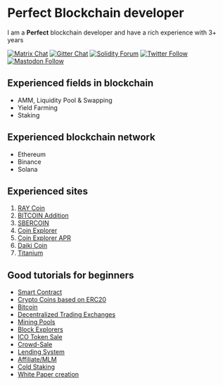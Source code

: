 # Perfect Blockchain developer

I am a **Perfect** blockchain developer and have a rich experience with 3+ years

[![Matrix Chat](https://img.shields.io/badge/Matrix%20-chat-brightgreen?style=plastic&logo=matrix)](https://matrix.to/#/#ethereum_solidity:gitter.im)
[![Gitter Chat](https://img.shields.io/badge/Gitter%20-chat-brightgreen?style=plastic&logo=gitter)](https://gitter.im/ethereum/solidity)
[![Solidity Forum](https://img.shields.io/badge/Solidity_Forum%20-discuss-brightgreen?style=plastic&logo=discourse)](https://forum.soliditylang.org/)
[![Twitter Follow](https://img.shields.io/twitter/follow/solidity_lang?style=plastic&logo=twitter)](https://twitter.com/solidity_lang)
[![Mastodon Follow](https://img.shields.io/mastodon/follow/000335908?domain=https%3A%2F%2Ffosstodon.org%2F&logo=mastodon&style=plastic)](https://fosstodon.org/@solidity)


## Experienced fields in blockchain

- AMM, Liquidity Pool & Swapping
- Yield Farming
- Staking

## Experienced blockchain network
- Ethereum
- Binance
- Solana

## Experienced sites

1. [RAY Coin](https://raydium.io/)
1. [BITCOIN Addition](https://btcadd.io/)
1. [SBERCOIN](https://www.sbrcoin.com/)
1. [Coin Explorer](https://www.coinexplorer.net/masternodes)
1. [Coin Explorer APR](https://www.coinexplorer.net/index.php/apr)
1. [Daiki Coin](https://explore.daikicoin.org/)
1. [Titanium](http://www.titanium-blocks.org/)

## Good tutorials for beginners
- [Smart Contract](#how-to-collaborate)
- [Crypto Coins based on ERC20](#basics)
- [Bitcoin](#introductory-courses)
- [Decentralized Trading Exchanges](#tutorials)
- [Mining Pools](#tutorials)
- [Block Explorers](#tutorials)
- [ICO Token Sale](#tutorials)
- [Crowd-Sale](#tutorials)
- [Lending System](#tutorials)
- [Affiliate/MLM](#tutorials)
- [Cold Staking](#tutorials)
- [White Paper creation](#tutorials)
